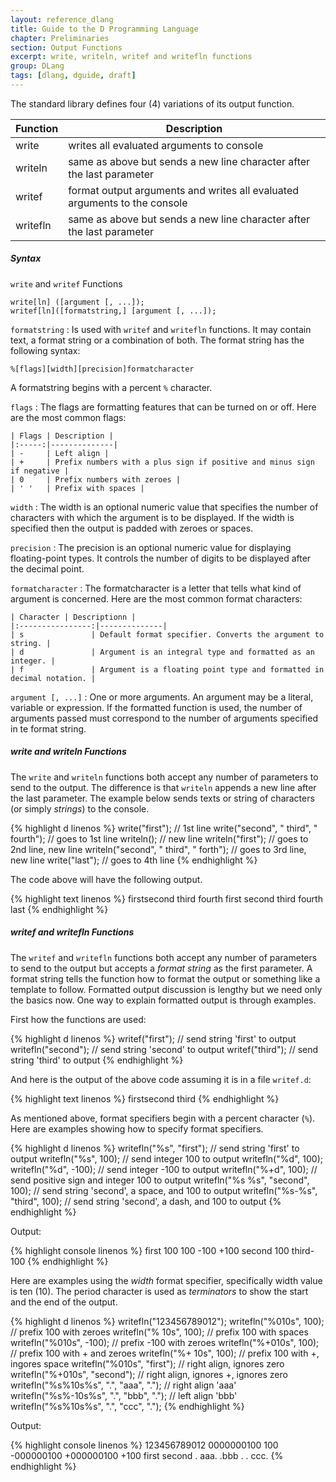 ```yaml
---
layout: reference_dlang
title: Guide to the D Programming Language
chapter: Preliminaries
section: Output Functions
excerpt: write, writeln, writef and writefln functions
group: DLang
tags: [dlang, dguide, draft]
---
```


The standard library defines four (4) variations of its output function.

| Function | Description |
|----------|-------------|
| write    | writes all evaluated arguments to console |
| writeln  | same as above but sends a new line character after the last parameter |
| writef   | format output arguments and writes all evaluated arguments to the console |
| writefln | same as above but sends a new line character after the last parameter |

##### Syntax

<div markdown='1' class='syntax'>

`write` and `writef` Functions

    write[ln] ([argument [, ...]);
    writef[ln]([formatstring,] [argument [, ...]);
    
`formatstring`
: Is used with `writef` and `writefln` functions.
  It may contain text, a format string or a combination of both.
  The format string has the following syntax:

  ~~~
  %[flags][width][precision]formatcharacter
  ~~~
  
  A formatstring begins with a percent `%` character.
    
  `flags`
  : The flags are formatting features that can be turned on or off.
    Here are the most common flags:

    | Flags | Description |
    |:-----:|--------------|
    | -     | Left align |
    | +     | Prefix numbers with a plus sign if positive and minus sign if negative |
    | 0     | Prefix numbers with zeroes |
    | ' '   | Prefix with spaces |
  
  `width`
  : The width is an optional numeric value that specifies the number of characters with which the argument is to be displayed.
    If the width is specified then the output is padded with zeroes or spaces.
  
  `precision`
  : The precision is an optional numeric value for displaying floating-point types.
    It controls the number of digits to be displayed after the decimal point.
  
  `formatcharacter`
  : The formatcharacter is a letter that tells what kind of argument is concerned.
    Here are the most common format characters:

    | Character | Descriptionn |
    |:----------------:|--------------|
    | s               | Default format specifier. Converts the argument to string. |
    | d               | Argument is an integral type and formatted as an integer. |
    | f               | Argument is a floating point type and formatted in decimal notation. |

`argument [, ...]`
: One or more arguments.
  An argument may be a literal, variable or expression.
  If the formatted function is used, the number of arguments passed must correspond to the number of arguments specified in te format string.

</div>

##### write and writeln Functions

The `write` and `writeln` functions both accept any number of parameters to send to the output.
The difference is that `writeln` appends a new line after the last parameter.
The example below sends texts or string of characters (or simply _strings_) to the console.

{% highlight d linenos %}
write("first");                         // 1st line
write("second", " third", " fourth");   // goes to 1st line
writeln();                              // new line
writeln("first");                       // goes to 2nd line, new line
writeln("second", " third", " forth");  // goes to 3rd line, new line
write("last");                          // goes to 4th line
{% endhighlight %}

The code above will have the following output.

{% highlight text linenos %}
firstsecond third fourth
first
second third fourth
last
{% endhighlight %}

##### writef and writefln Functions

The `writef` and `writefln` functions both accept any number of parameters to send to the output but accepts a _format string_ as the first parameter.
A format string tells the function how to format the output or something like a template to follow.
Formatted output discussion is lengthy but we need only the basics now.
One way to explain formatted output is through examples.

First how the functions are used:

{% highlight d linenos %}
writef("first");                        // send string 'first' to output
writefln("second");                     // send string 'second' to output
writef("third");                        // send string 'third' to output
{% endhighlight %}

And here is the output of the above code assuming it is in a file `writef.d`:

{% highlight text linenos %}
firstsecond
third
{% endhighlight %}

As mentioned above, format specifiers begin with a percent character (`%`).
Here are examples showing how to specify format specifiers.

{% highlight d linenos %}
writefln("%s", "first");                // send string 'first' to output
writefln("%s", 100);                    // send integer 100 to output
writefln("%d", 100);
writefln("%d", -100);                   // send integer -100 to output
writefln("%+d", 100);                   // send positive sign and integer 100 to output
writefln("%s %s", "second", 100);       // send string 'second', a space, and 100 to output
writefln("%s-%s", "third", 100);        // send string 'second', a dash, and 100 to output
{% endhighlight %}

Output:

{% highlight console linenos %}
first
100
100
-100
+100
second 100
third-100
{% endhighlight %}

Here are examples using the _width_ format specifier, specifically width value is ten (10).
The period character is used as _terminators_ to show the start and the end of the output.

{% highlight d linenos %}
writefln("123456789012");
writefln("%010s", 100);                 // prefix 100 with zeroes
writefln("% 10s", 100);                 // prefix 100 with spaces
writefln("%010s", -100);                // prefix -100 with zeroes
writefln("%+010s", 100);                // prefix 100 with + and zeroes
writefln("%+ 10s", 100);                // prefix 100 with +, ingores space
writefln("%010s", "first");             // right align, ignores zero
writefln("%+010s", "second");           // right align, ignores +, ignores zero
writefln("%s%10s%s",  ".", "aaa", "."); // right align 'aaa'
writefln("%s%-10s%s", ".", "bbb", "."); // left align 'bbb'
writefln("%s%10s%s",  ".", "ccc", ".");
{% endhighlight %}

Output:

{% highlight console linenos %}
123456789012
0000000100
       100
-000000100
+000000100
      +100
     first
    second
.       aaa.
.bbb       .
.       ccc.
{% endhighlight %}
